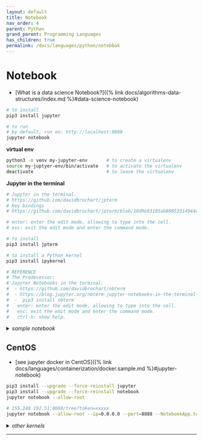 ```yaml
---
layout: default
title: Notebook
nav_order: 4
parent: Python
grand_parent: Programming Languages
has_children: true
permalink: /docs/languages/python/notebbok
---
```


# Notebook

- [What is a data science Notebook?]({% link docs/algorithms-data-structures/index.md %}#data-science-notebook)

```sh
# to install
pip3 install jupyter

# to run
# by default, run on: http://localhost:8888
jupyter notebook
```

__virtual env__

```sh
python3 -m venv my-jupyter-env       # to create a virtualenv
source my-juptyer-env/bin/activate   # to activate the virtualenv
deactivate                           # to leave the virtualenv
```

__Jupyter in the terminal__

```sh
# Jupyter in the terminal.
# https://github.com/davidbrochart/jpterm
# Key bindings
# https://github.com/davidbrochart/jpterm/blob/10d9e93105ab80053314944e805689a5c9a01449/docs/plugins/notebook_editor.md

# enter: enter the edit mode, allowing to type into the cell.
# esc: exit the edit mode and enter the command mode.

# to install
pip3 install jpterm

# to install a Python kernel
pip3 install ipykernel

# REFERENCE
# The Predecessor:
# Jupyter Notebooks in the terminal.
#  - https://github.com/davidbrochart/nbterm
#  - https://blog.jupyter.org/nbterm-jupyter-notebooks-in-the-terminal-6a2b55d08b70
#  - `pip3 install nbterm`
#   enter: enter the edit mode, allowing to type into the cell.
#   esc: exit the edit mode and enter the command mode.
#   ctrl-h: show help.
```

<details markdown="block">
  <summary>
    <i>sample notebook</i>
  </summary>

```json
{
  "cells": [
    {
      "source": "This is a raw cell",
      "cell_type": "raw",
      "metadata": {}
    },
    {
      "cell_type": "markdown",
      "metadata": {},
      "source": "This is a markdown cell"
    },
    {
      "execution_count": 1,
      "cell_type": "code",
      "source": "a = 3\nprint(a+1)\n",
      "outputs": [],
      "metadata": {}
    }
  ],
  "metadata": {
    "kernelspec": {
      "language": "python",
      "name": "python3",
      "display_name": "Python 3"
    },
    "language_info": {
      "version": "3.9.2",
      "mimetype": "text/x-python",
      "name": "python",
      "file_extension": ".py"
    }
  },
  "nbformat": 4,
  "nbformat_minor": 4
}
```

-----
<!-- sample notebook -->
</details>

## CentOS

- [see jupyter docker in CentOS]({% link docs/languages/containerization/docker.sample.md %}#jupyter-notebook)

```sh
pip3 install --upgrade --force-reinstall jupyter
pip3 install --upgrade --force-reinstall notebook
jupyter notebook --allow-root

# 155.248.192.51:8088/tree?token=xxxxx
jupyter notebook --allow-root --ip=0.0.0.0 --port=8888 --NotebookApp.token='xxxxxx'
```

<details markdown="block"><summary><i>other kernels</i></summary>

  <details markdown="block"><summary><i>golang</i></summary>

  ```sh
  apt update
  apt install golang-go
  
  go install github.com/janpfeifer/gonb@latest
  go install golang.org/x/tools/cmd/goimports@latest
  go install golang.org/x/tools/gopls@latest
  
  export PATH="/root/go/bin:$PATH"
  
  ~/go/bin/gonb --install
  ```
  
  ```jupyter
  // reference documentation
  %help
  ```
  
  ```jupyter
  import "fmt"
  %%
  fmt.Println("Hello, Gianni!")
  ```
  -----
  <!-- kernel golang -->
  </details>


-----
<!-- other kernels -->
</details>

------ ------

[^1]: [...](...)
